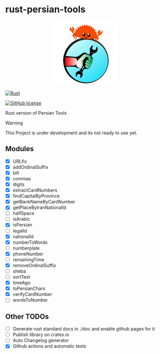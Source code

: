 # rust-persian-tools

<center>
<img src="./logo.png" width="200">
</center>

[![Rust](https://github.com/persian-tools/rust-persian-tools/actions/workflows/rust.yml/badge.svg?branch=master)](https://github.com/persian-tools/rust-persian-tools/actions/workflows/rust.yml)

[![GitHub license](https://badgen.net/github/license/persian-tools/rust-persian-tools)](https://github.com/persian-tools/rust-persian-tools/blob/master/LICENSE)

Rust version of Persian Tools

> [!WARNING]  
> This Project is under development and its not ready to use yet.

## Modules

- [x] URLfix
- [x] addOrdinalSuffix
- [x] bill
- [x] commas
- [x] digits
- [x] extractCardNumbers
- [x] findCapitalByProvince
- [x] getBankNameByCardNumber
- [x] getPlaceByIranNationalId
- [ ] halfSpace
- [ ] isArabic
- [x] isPersian
- [ ] legalId
- [x] nationalId
- [x] numberToWords
- [ ] numberplate
- [x] phoneNumber
- [ ] remainingTime
- [x] removeOrdinalSuffix
- [ ] sheba
- [ ] sortText
- [x] timeAgo
- [x] toPersianChars
- [x] verifyCardNumber
- [ ] wordsToNumber

## Other TODOs

- [ ] Generate rust standard docs in ./doc and enable github pages for it
- [ ] Publish library on crates.io
- [ ] Auto Changelog generator
- [x] Github actions and automatic tests
